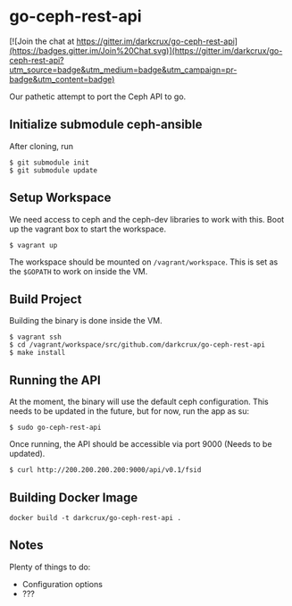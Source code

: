 # go-ceph-rest-api

[![Join the chat at https://gitter.im/darkcrux/go-ceph-rest-api](https://badges.gitter.im/Join%20Chat.svg)](https://gitter.im/darkcrux/go-ceph-rest-api?utm_source=badge&utm_medium=badge&utm_campaign=pr-badge&utm_content=badge)

Our pathetic attempt to port the Ceph API to go.

## Initialize submodule ceph-ansible

After cloning, run
```
$ git submodule init
$ git submodule update
```

## Setup Workspace

We need access to ceph and the ceph-dev libraries to work with this. Boot up the vagrant box to start the workspace.

```
$ vagrant up
```

The workspace should be mounted on `/vagrant/workspace`. This is set as the `$GOPATH` to work on inside the VM. 

## Build Project

Building the binary is done inside the VM.

```
$ vagrant ssh
$ cd /vagrant/workspace/src/github.com/darkcrux/go-ceph-rest-api
$ make install
```

## Running the API

At the moment, the binary will use the default ceph configuration. This needs to be updated in the future, but for now, run the app as su:

```
$ sudo go-ceph-rest-api
```

Once running, the API should be accessible via port 9000 (Needs to be updated).

```
$ curl http://200.200.200.200:9000/api/v0.1/fsid
```

## Building Docker Image

```
docker build -t darkcrux/go-ceph-rest-api .
```

## Notes

Plenty of things to do:
- Configuration options
- ???
